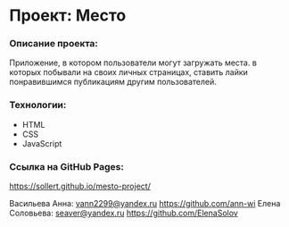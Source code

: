 ﻿# Проект: Место

### Описание проекта:

Приложение, в котором пользователи могут загружать места. в которых побывали на своих личных страницах, ставить лайки понравившимся публикациям другим пользователей.

### Технологии:

- HTML
- CSS
- JavaScript

### Ссылка на GitHub Pages:

https://sollert.github.io/mesto-project/

Васильева Анна: vann2299@yandex.ru https://github.com/ann-wi
Елена Соловьева: seaver@yandex.ru https://github.com/ElenaSolov
